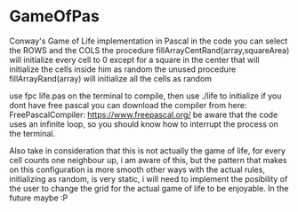 # GameOfPas
Conway's Game of Life implementation in Pascal 
in the code you can select the ROWS and the COLS
the procedure fillArrayCentRand(array,squareArea) will initialize every cell to 0 except for a square in the center that will initialize the cells inside him as random
the unused procedure fillArrayRand(array) will initialize all the cells as random

use fpc life.pas on the terminal to compile, then use ./life to initialize
if you dont have free pascal you can download the compiler from here:
FreePascalCompiler: https://www.freepascal.org/
be aware that the code uses an infinite loop, so you should know how to interrupt the process on the terminal.


Also take in consideration that this is not actually the game of life, for every cell counts one neighbour up, i am aware of this, but the 
pattern that makes on this configuration is more smooth other ways with the actual rules, initializing as random, is very static, i will need to implement the posibility of the user to change the grid for the actual game of life to be enjoyable. In the future maybe :P
